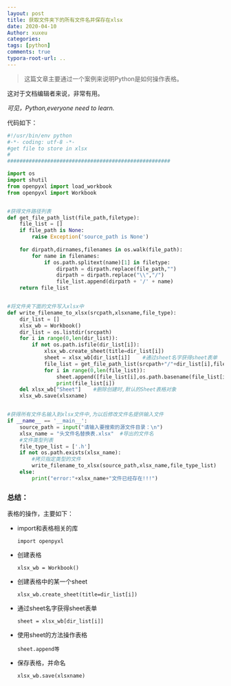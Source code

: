```yaml
---
layout: post
title: 获取文件夹下的所有文件名并保存在xlsx
date: 2020-04-10
Author: xuxeu
categories: 
tags: [python]
comments: true
typora-root-url: ..
---
```


> 这篇文章主要通过一个案例来说明Python是如何操作表格。

这对于文档编辑者来说，非常有用。

*可见，Python,everyone need to learn.*

代码如下：

```python
#!/usr/bin/env python
#-*- coding: utf-8 -*-
#get file to store in xlsx
#
#####################################################

import os
import shutil
from openpyxl import load_workbook
from openpyxl import Workbook


#获得文件路径列表
def get_file_path_list(file_path,filetype):
	file_list = []
	if file_path is None:
		raise Exception('source_path is None')
	
	for dirpath,dirnames,filenames in os.walk(file_path):
		for name in filenames:
			if os.path.splitext(name)[1] in filetype:
				dirpath = dirpath.replace(file_path,"")
				dirpath = dirpath.replace("\\","/")
				file_list.append(dirpath + '/' + name)
	return file_list


#将文件夹下面的文件写入xlsx中
def write_filename_to_xlsx(srcpath,xlsxname,file_type):
	dir_list = []
	xlsx_wb = Workbook()
	dir_list = os.listdir(srcpath)
	for i in range(0,len(dir_list)):
		if not os.path.isfile(dir_list[i]):
			xlsx_wb.create_sheet(title=dir_list[i])
			sheet = xlsx_wb[dir_list[i]]	#通过sheet名字获得sheet表单
			file_list = get_file_path_list(srcpath+"/"+dir_list[i],file_type)
			for i in range(0,len(file_list)):
				sheet.append([file_list[i],os.path.basename(file_list[i]),"TRUE"])
				print(file_list[i])
	del xlsx_wb["Sheet"]	#删除创建时,默认的Sheet表格对象
	xlsx_wb.save(xlsxname)


#获得所有文件名输入到xlsx文件中,为以后修改文件名提供输入文件
if __name__ == '__main__':
	source_path = input("请输入要搜索的源文件目录：\n")
	xlsx_name = "头文件名替换表.xlsx"	#导出的文件名
	#文件类型列表
	file_type_list = ['.h']
	if not os.path.exists(xlsx_name):
		#拷贝指定类型的文件
		write_filename_to_xlsx(source_path,xlsx_name,file_type_list)
	else:
		print("error:"+xlsx_name+"文件已经存在!!!")
```

### 总结：

表格的操作，主要如下：

- import和表格相关的库

  `import openpyxl`

- 创建表格

  `xlsx_wb = Workbook()`

- 创建表格中的某一个sheet

  `xlsx_wb.create_sheet(title=dir_list[i])`

- 通过sheet名字获得sheet表单

  `sheet = xlsx_wb[dir_list[i]]`

- 使用sheet的方法操作表格

  `sheet.append等`

- 保存表格，并命名

  `xlsx_wb.save(xlsxname)`
